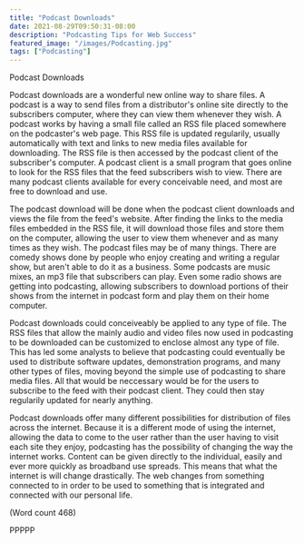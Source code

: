 ```yaml
---
title: "Podcast Downloads"
date: 2021-08-29T09:50:31-08:00
description: "Podcasting Tips for Web Success"
featured_image: "/images/Podcasting.jpg"
tags: ["Podcasting"]
---
```


Podcast Downloads 

Podcast downloads are a wonderful new online way to
share files. A podcast is a way to send files from a
distributor's online site directly to the subscribers
computer, where they can view them whenever they
wish. A podcast works by having a small file called an
RSS file placed somewhere on the podcaster's web
page. This RSS file is updated regularily, usually
automatically with text and links to new media files
available for downloading. The RSS file is then
accessed by the podcast client of the subscriber's
computer. A podcast client is a small program that goes
online to look for the RSS files that the feed subscribers
wish to view. There are many podcast clients available
for every conceivable need, and most are free to
download and use.

The podcast download will be done when the podcast
client downloads and views the file from the feed's
website. After finding the links to the media files
embedded in the RSS file, it will download those files
and store them on the computer, allowing the user to
view them whenever and as many times as they wish.
The podcast files may be of many things. There are
comedy shows done by people who enjoy creating and
writing a regular show, but aren't able to do it as a
business. Some podcasts are music mixes, an mp3 file
that subscribers can play. Even some radio shows are
getting into podcasting, allowing subscribers to
download portions of their shows from the internet in
podcast form and play them on their home computer.

Podcast downloads could conceiveably be applied to
any type of file. The RSS files that allow the mainly
audio and video files now used in podcasting to be
downloaded can be customized to enclose almost any
type of file. This has led some analysts to believe that
podcasting could eventually be used to distribute
software updates, demonstration programs, and many
other types of files, moving beyond the simple use of
podcasting to share media files. All that would be
neccessary would be for the users to subscribe to the
feed with their podcast client. They could then stay
regularily updated for nearly anything.

Podcast downloads offer many different possibilities for
distribution of files across the internet. Because it is a
different mode of using the internet, allowing the data
to come to the user rather than the user having to visit
each site they enjoy, podcasting has the possibility of
changing the way the internet works. Content can be
given directly to the individual, easily and ever more
quickly as broadband use spreads. This means that what
the internet is will change drastically. The web changes
from something connected to in order to be used to
something that is integrated and connected with our
personal life.      

(Word count 468)

PPPPP

